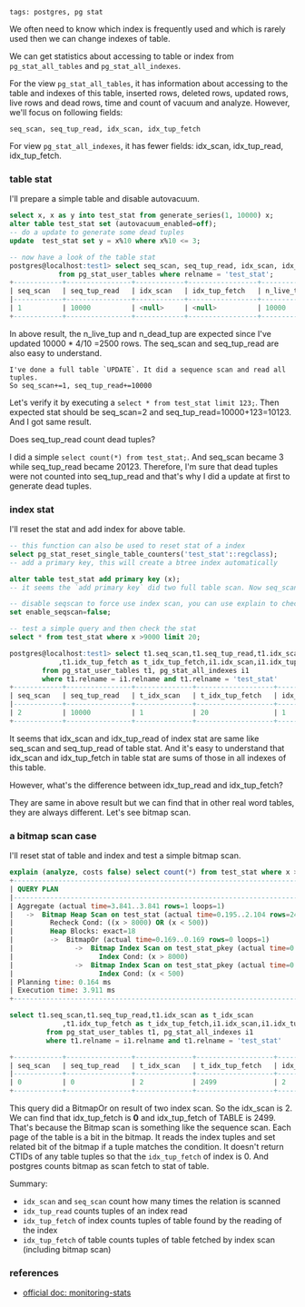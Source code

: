 ```metadata
tags: postgres, pg stat
```

We often need to know which index is frequently used and which is rarely used then we 
can change indexes of table.

We can get statistics about accessing to table or index from `pg_stat_all_tables` and 
`pg_stat_all_indexes`.

For the view `pg_stat_all_tables`, it has information about accessing to the table and 
indexes of this table, inserted rows, deleted rows, updated rows, live rows and dead 
rows, time and count of vacuum and analyze. However, we'll focus on following fields:

    seq_scan, seq_tup_read, idx_scan, idx_tup_fetch

For view `pg_stat_all_indexes`, it has fewer fields: idx_scan, idx_tup_read, idx_tup_fetch.


### table stat
I'll prepare a simple table and disable autovacuum.

``` sql
select x, x as y into test_stat from generate_series(1, 10000) x;
alter table test_stat set (autovacuum_enabled=off);
-- do a update to generate some dead tuples
update  test_stat set y = x%10 where x%10 <= 3;

-- now have a look of the table stat
postgres@localhost:test1> select seq_scan, seq_tup_read, idx_scan, idx_tup_fetch, n_live_tup, n_dead_tup
            from pg_stat_user_tables where relname = 'test_stat';
+------------+----------------+------------+-----------------+--------------+--------------+
| seq_scan   | seq_tup_read   | idx_scan   | idx_tup_fetch   | n_live_tup   | n_dead_tup   |
|------------+----------------+------------+-----------------+--------------+--------------|
| 1          | 10000          | <null>     | <null>          | 10000        | 4000         |
+------------+----------------+------------+-----------------+--------------+--------------+
```

In above result, the n_live_tup and n_dead_tup are expected since I've updated 10000 * 4/10 =2500 rows.
 The seq_scan and seq_tup_read are also easy to understand.

    I've done a full table `UPDATE`. It did a sequence scan and read all tuples.
    So seq_scan+=1, seq_tup_read+=10000

Let's verify it by executing a `select * from test_stat limit 123;`. Then expected stat should be 
seq_scan=2 and seq_tup_read=10000+123=10123. And I got same result.

Does seq_tup_read count dead tuples?

I did a simple `select count(*) from test_stat;`. And seq_scan became 3 while seq_tup_read became 20123.
 Therefore, I'm sure that dead tuples were not counted into seq_tup_read and that's why I did a update at
 first to generate dead tuples.

### index stat
I'll reset the stat and add index for above table.

``` sql
-- this function can also be used to reset stat of a index
select pg_stat_reset_single_table_counters('test_stat'::regclass);
-- add a primary key, this will create a btree index automatically

alter table test_stat add primary key (x);
-- it seems the `add primary key` did two full table scan. Now seq_scan=2, seq_tup_read=20000

-- disable seqscan to force use index scan, you can use explain to check the plan of the query at first
set enable_seqscan=false;

-- test a simple query and then check the stat
select * from test_stat where x >9000 limit 20;

postgres@localhost:test1> select t1.seq_scan,t1.seq_tup_read,t1.idx_scan as t_idx_scan
            ,t1.idx_tup_fetch as t_idx_tup_fetch,i1.idx_scan,i1.idx_tup_read,i1.idx_tup_fetch
        from pg_stat_user_tables t1, pg_stat_all_indexes i1
        where t1.relname = i1.relname and t1.relname = 'test_stat'
+------------+----------------+--------------+-------------------+------------+----------------+-----------------+
| seq_scan   | seq_tup_read   | t_idx_scan   | t_idx_tup_fetch   | idx_scan   | idx_tup_read   | idx_tup_fetch   |
|------------+----------------+--------------+-------------------+------------+----------------+-----------------|
| 2          | 10000          | 1            | 20                | 1          | 20             | 20              |
+------------+----------------+--------------+-------------------+------------+----------------+-----------------+
```

It seems that idx_scan and idx_tup_read of index stat are same like seq_scan and seq_tup_read of  table stat. 
And it's easy to understand that idx_scan and idx_tup_fetch in table stat are sums of those in all indexes of 
this table.

However, what's the difference between idx_tup_read and idx_tup_fetch?

They are same in above result but we can find that in other real word tables, they are always different. Let's
 see bitmap scan.

### a bitmap scan case
I'll reset stat of table and index and test a simple bitmap scan.

```sql
explain (analyze, costs false) select count(*) from test_stat where x > 8000 or x < 500
+----------------------------------------------------------------------------------------------------+
| QUERY PLAN                                                                                         |
|----------------------------------------------------------------------------------------------------|
| Aggregate (actual time=3.841..3.841 rows=1 loops=1)                                                |
|   ->  Bitmap Heap Scan on test_stat (actual time=0.195..2.104 rows=2499 loops=1)                   |
|         Recheck Cond: ((x > 8000) OR (x < 500))                                                    |
|         Heap Blocks: exact=18                                                                      |
|         ->  BitmapOr (actual time=0.169..0.169 rows=0 loops=1)                                     |
|               ->  Bitmap Index Scan on test_stat_pkey (actual time=0.138..0.138 rows=2000 loops=1) |
|                     Index Cond: (x > 8000)                                                         |
|               ->  Bitmap Index Scan on test_stat_pkey (actual time=0.027..0.027 rows=499 loops=1)  |
|                     Index Cond: (x < 500)                                                          |
| Planning time: 0.164 ms                                                                            |
| Execution time: 3.911 ms                                                                           |
+----------------------------------------------------------------------------------------------------+

select t1.seq_scan,t1.seq_tup_read,t1.idx_scan as t_idx_scan
             ,t1.idx_tup_fetch as t_idx_tup_fetch,i1.idx_scan,i1.idx_tup_read,i1.idx_tup_fetch
         from pg_stat_user_tables t1, pg_stat_all_indexes i1
         where t1.relname = i1.relname and t1.relname = 'test_stat'

+------------+----------------+--------------+-------------------+------------+----------------+-----------------+
| seq_scan   | seq_tup_read   | t_idx_scan   | t_idx_tup_fetch   | idx_scan   | idx_tup_read   | idx_tup_fetch   |
|------------+----------------+--------------+-------------------+------------+----------------+-----------------|
| 0          | 0              | 2            | 2499              | 2          | 2499           | 0               |
+------------+----------------+--------------+-------------------+------------+----------------+-----------------+
```

This query did a BitmapOr on result of two index scan. So the idx_scan is 2. We can find that idx_tup_fetch
 is **0** and idx_tup_fetch of TABLE is 2499. That's because the Bitmap scan is something like the sequence scan.
 Each page of the table is a bit in the bitmap. It reads the index tuples and set related bit of the bitmap if
 a tuple matches the condition. It doesn't return CTIDs of any table tuples so that the `idx_tup_fetch` of index
 is 0. And postgres counts bitmap as scan fetch to stat of table.

Summary:
- `idx_scan` and `seq_scan` count how many times the relation is scanned
- `idx_tup_read` counts tuples of an index read
- `idx_tup_fetch` of index counts tuples of table found by the reading of the index
- `idx_tup_fetch` of table counts tuples of table fetched by index scan (including bitmap scan)

### references
- [official doc: monitoring-stats](https://www.postgresql.org/docs/10/monitoring-stats.html)
